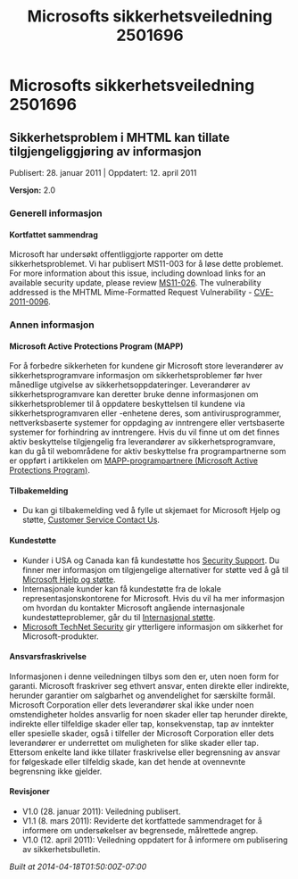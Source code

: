 ﻿---
title: Microsofts sikkerhetsveiledning 2501696
TOCTitle: "2501696"
ms:assetid: "2501696"
ms:mtpsurl: https://technet.microsoft.com/nb-NO/library/2501696(v=Security.10)
ms:contentKeyID: 61230782
ms.date: 04/18/2014
mtps_version: v=Security.10
ms.translationtype: HT
---

# Microsofts sikkerhetsveiledning 2501696

## Sikkerhetsproblem i MHTML kan tillate tilgjengeliggjøring av informasjon

Publisert: 28. januar 2011 | Oppdatert: 12. april 2011

**Versjon:** 2.0

### Generell informasjon

#### Kortfattet sammendrag

Microsoft har undersøkt offentliggjorte rapporter om dette sikkerhetsproblemet. Vi har publisert MS11-003 for å løse dette problemet. For more information about this issue, including download links for an available security update, please review [MS11-026](http://go.microsoft.com/fwlink/?linkid=212523). The vulnerability addressed is the MHTML Mime-Formatted Request Vulnerability - [CVE-2011-0096](http://www.cve.mitre.org/cgi-bin/cvename.cgi?name=cve-2011-0096).

### Annen informasjon

#### Microsoft Active Protections Program (MAPP)

For å forbedre sikkerheten for kundene gir Microsoft store leverandører av sikkerhetsprogramvare informasjon om sikkerhetsproblemer før hver månedlige utgivelse av sikkerhetsoppdateringer. Leverandører av sikkerhetsprogramvare kan deretter bruke denne informasjonen om sikkerhetsproblemer til å oppdatere beskyttelsen til kundene via sikkerhetsprogramvaren eller -enhetene deres, som antivirusprogrammer, nettverksbaserte systemer for oppdaging av inntrengere eller vertsbaserte systemer for forhindring av inntrengere. Hvis du vil finne ut om det finnes aktiv beskyttelse tilgjengelig fra leverandører av sikkerhetsprogramvare, kan du gå til webområdene for aktiv beskyttelse fra programpartnerne som er oppført i artikkelen om [MAPP-programpartnere (Microsoft Active Protections Program)](http://go.microsoft.com/fwlink/?linkid=215201).

#### Tilbakemelding

  - Du kan gi tilbakemelding ved å fylle ut skjemaet for Microsoft Hjelp og støtte, [Customer Service Contact Us](https://support.microsoft.com/common/survey.aspx?scid=sw;en;1257&amp;showpage=1&amp;ws=technet&amp;sd=tech).

#### Kundestøtte

  - Kunder i USA og Canada kan få kundestøtte hos [Security Support](http://go.microsoft.com/fwlink/?linkid=21131). Du finner mer informasjon om tilgjengelige alternativer for støtte ved å gå til [Microsoft Hjelp og støtte](http://support.microsoft.com/).
  - Internasjonale kunder kan få kundestøtte fra de lokale representasjonskontorene for Microsoft. Hvis du vil ha mer informasjon om hvordan du kontakter Microsoft angående internasjonale kundestøtteproblemer, går du til [Internasjonal støtte](http://go.microsoft.com/fwlink/?linkid=21155).
  - [Microsoft TechNet Security](http://go.microsoft.com/fwlink/?linkid=21132) gir ytterligere informasjon om sikkerhet for Microsoft-produkter.

#### Ansvarsfraskrivelse

Informasjonen i denne veiledningen tilbys som den er, uten noen form for garanti. Microsoft fraskriver seg ethvert ansvar, enten direkte eller indirekte, herunder garantier om salgbarhet og anvendelighet for særskilte formål. Microsoft Corporation eller dets leverandører skal ikke under noen omstendigheter holdes ansvarlig for noen skader eller tap herunder direkte, indirekte eller tilfeldige skader eller tap, konsekvenstap, tap av inntekter eller spesielle skader, også i tilfeller der Microsoft Corporation eller dets leverandører er underrettet om muligheten for slike skader eller tap. Ettersom enkelte land ikke tillater fraskrivelse eller begrensning av ansvar for følgeskade eller tilfeldig skade, kan det hende at ovennevnte begrensning ikke gjelder.

#### Revisjoner

  - V1.0 (28. januar 2011): Veiledning publisert.
  - V1.1 (8. mars 2011): Reviderte det kortfattede sammendraget for å informere om undersøkelser av begrensede, målrettede angrep.
  - V1.0 (12. april 2011): Veiledning oppdatert for å informere om publisering av sikkerhetsbulletin.

*Built at 2014-04-18T01:50:00Z-07:00*


